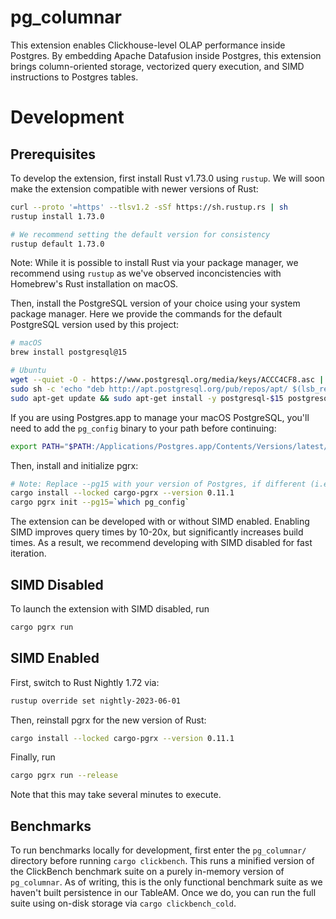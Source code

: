 # pg_columnar

This extension enables Clickhouse-level OLAP performance inside Postgres. By embedding Apache Datafusion inside Postgres,
this extension brings column-oriented storage, vectorized query execution, and SIMD instructions to Postgres tables.

# Development 

## Prerequisites

To develop the extension, first install Rust v1.73.0 using `rustup`. We will soon make the extension compatible with newer versions of Rust:

```bash
curl --proto '=https' --tlsv1.2 -sSf https://sh.rustup.rs | sh
rustup install 1.73.0

# We recommend setting the default version for consistency
rustup default 1.73.0
```

Note: While it is possible to install Rust via your package manager, we recommend using `rustup` as we've observed inconcistencies with Homebrew's Rust installation on macOS.

Then, install the PostgreSQL version of your choice using your system package manager. Here we provide the commands for the default PostgreSQL version used by this project:

```bash
# macOS
brew install postgresql@15

# Ubuntu
wget --quiet -O - https://www.postgresql.org/media/keys/ACCC4CF8.asc | sudo apt-key add -
sudo sh -c 'echo "deb http://apt.postgresql.org/pub/repos/apt/ $(lsb_release -cs)-pgdg main" > /etc/apt/sources.list.d/pgdg.list'
sudo apt-get update && sudo apt-get install -y postgresql-$15 postgresql-server-dev-15
```

If you are using Postgres.app to manage your macOS PostgreSQL, you'll need to add the `pg_config` binary to your path before continuing:

```bash
export PATH="$PATH:/Applications/Postgres.app/Contents/Versions/latest/bin"
```

Then, install and initialize pgrx:

```bash
# Note: Replace --pg15 with your version of Postgres, if different (i.e. --pg16, --pg14, etc.)
cargo install --locked cargo-pgrx --version 0.11.1
cargo pgrx init --pg15=`which pg_config`
```

The extension can be developed with or without SIMD enabled. Enabling SIMD improves query times by 10-20x, but significantly
increases build times. As a result, we recommend developing with SIMD disabled for fast iteration.

## SIMD Disabled 

To launch the extension with SIMD disabled, run

```bash
cargo pgrx run
```

## SIMD Enabled

First, switch to Rust Nightly 1.72 via:

```bash
rustup override set nightly-2023-06-01
```

Then, reinstall pgrx for the new version of Rust:

```bash
cargo install --locked cargo-pgrx --version 0.11.1
```

Finally, run 

```bash
cargo pgrx run --release
```

Note that this may take several minutes to execute.

## Benchmarks

To run benchmarks locally for development, first enter the `pg_columnar/` directory before running `cargo clickbench`. This runs a minified version of the ClickBench benchmark suite on a purely in-memory version of `pg_columnar`. As of writing, this is the only functional benchmark suite as we haven't built persistence in our TableAM. Once we do, you can run the full suite using on-disk storage via `cargo clickbench_cold`.
